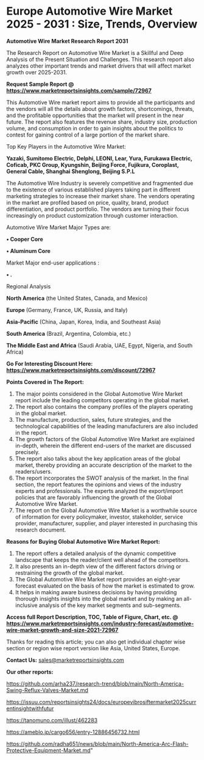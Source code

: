  # Europe Automotive Wire Market 2025 - 2031 : Size, Trends, Overview

<strong>Automotive Wire Market Research Report 2031</strong>

The Research Report on Automotive Wire Market is a Skillful and Deep Analysis of the Present Situation and Challenges. This research report also analyzes other important trends and market drivers that will affect market growth over 2025-2031.

<strong>Request Sample Report @ <a href=https://www.marketreportsinsights.com/sample/72967>https://www.marketreportsinsights.com/sample/72967</a></strong>

This Automotive Wire market report aims to provide all the participants and the vendors will all the details about growth factors, shortcomings, threats, and the profitable opportunities that the market will present in the near future. The report also features the revenue share, industry size, production volume, and consumption in order to gain insights about the politics to contest for gaining control of a large portion of the market share.

Top Key Players in the Automotive Wire Market:

<strong>Yazaki, Sumitomo Electric, Delphi, LEONI, Lear, Yura, Furukawa Electric, Coficab, PKC Group, Kyungshin, Beijing Force, Fujikura, Coroplast, General Cable, Shanghai Shenglong, Beijing S.P.L</strong>

The Automotive Wire Industry is severely competitive and fragmented due to the existence of various established players taking part in different marketing strategies to increase their market share. The vendors operating in the market are profiled based on price, quality, brand, product differentiation, and product portfolio. The vendors are turning their focus increasingly on product customization through customer interaction.

Automotive Wire Market Major Types are:

<strong>• Cooper Core

• Aluminum Core</strong>

Market Major end-user applications :

<strong>• .</strong>

Regional Analysis

</u><strong><b>North America</b></strong> (the United States, Canada, and Mexico)

<strong><b>Europe </b></strong>(Germany, France, UK, Russia, and Italy)

<strong><b>Asia-Pacific</b></strong> (China, Japan, Korea, India, and Southeast Asia)

<strong><b>South America</b></strong> (Brazil, Argentina, Colombia, etc.)

<strong><b>The Middle East and Africa</b></strong> (Saudi Arabia, UAE, Egypt, Nigeria, and South Africa)

<strong>Go For Interesting Discount Here: <a href=https://www.marketreportsinsights.com/discount/72967>https://www.marketreportsinsights.com/discount/72967</a></strong>

<strong>Points Covered in The Report:</strong>
<ol>
  <li>The major points considered in the Global Automotive Wire Market report include the leading competitors operating in the global market.</li>
  <li>The report also contains the company profiles of the players operating in the global market.</li>
  <li>The manufacture, production, sales, future strategies, and the technological capabilities of the leading manufacturers are also included in the report.</li>
  <li>The growth factors of the Global Automotive Wire Market are explained in-depth, wherein the different end-users of the market are discussed precisely.</li>
  <li>The report also talks about the key application areas of the global market, thereby providing an accurate description of the market to the readers/users.</li>
  <li>The report incorporates the SWOT analysis of the market. In the final section, the report features the opinions and views of the industry experts and professionals. The experts analyzed the export/import policies that are favorably influencing the growth of the Global Automotive Wire Market.</li>
  <li>The report on the Global Automotive Wire Market is a worthwhile source of information for every policymaker, investor, stakeholder, service provider, manufacturer, supplier, and player interested in purchasing this research document.</li>
</ol>
<strong>Reasons for Buying Global Automotive Wire Market Report:</strong>

<ol>
  <li>The report offers a detailed analysis of the dynamic competitive landscape that keeps the reader/client well ahead of the competitors.</li>
  <li>It also presents an in-depth view of the different factors driving or restraining the growth of the global market.</li>
  <li>The Global Automotive Wire Market report provides an eight-year forecast evaluated on the basis of how the market is estimated to grow.</li>
  <li>It helps in making aware business decisions by having providing thorough insights insights into the global market and by making an all-inclusive analysis of the key market segments and sub-segments.</li>
</ol>
<strong>Access full Report Description, TOC, Table of Figure, Chart, etc. @ <a href=https://www.marketreportsinsights.com/industry-forecast/automotive-wire-market-growth-and-size-2021-72967>https://www.marketreportsinsights.com/industry-forecast/automotive-wire-market-growth-and-size-2021-72967</a></strong>


Thanks for reading this article; you can also get individual chapter wise section or region wise report version like Asia, United States, Europe.

<strong>Contact Us:</strong>
sales@marketreportsinsights.com

<strong>Our other reports:</strong>

<a href=https://github.com/arha237/research-trend/blob/main/North-America-Swing-Reflux-Valves-Market.md>https://github.com/arha237/research-trend/blob/main/North-America-Swing-Reflux-Valves-Market.md</a>

<a href=https://issuu.com/reportsinsights24/docs/europevibrosiftermarket2025currentinsightwithfutur>https://issuu.com/reportsinsights24/docs/europevibrosiftermarket2025currentinsightwithfutur</a>

<a href=https://tanomuno.com/illust/462283>https://tanomuno.com/illust/462283</a>

<a href=https://ameblo.jp/cargo656/entry-12886456732.html>https://ameblo.jp/cargo656/entry-12886456732.html</a>

<a href=https://github.com/radha651/news/blob/main/North-America-Arc-Flash-Protective-Equipment-Market.md>https://github.com/radha651/news/blob/main/North-America-Arc-Flash-Protective-Equipment-Market.md</a>"
